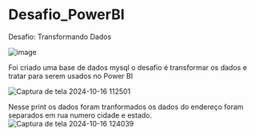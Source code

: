 # Desafio_PowerBI
Desafio: Transformando Dados

![image](https://github.com/user-attachments/assets/d9b6f883-def6-4759-b681-7d4f595e9809)



Foi criado uma base de dados mysql 
o desafio é transformar os dados e tratar para serem usados no Power BI

![Captura de tela 2024-10-16 112501](https://github.com/user-attachments/assets/951d93f8-97d4-4fda-9884-48e0daa4f661)


Nesse print os dados foram tranformados 
os dados do endereço foram separados em rua numero cidade e estado.
![Captura de tela 2024-10-16 124039](https://github.com/user-attachments/assets/c706baea-0acb-4199-a95f-b8041852183a)

